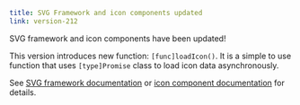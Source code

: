 ```yaml
title: SVG Framework and icon components updated
link: version-212
```

SVG framework and icon components have been updated!

This version introduces new function: `[func]loadIcon()`. It is a simple to use function that uses `[type]Promise` class to load icon data asynchronously.

See [SVG framework documentation](https://docs.iconify.design/icon-components/svg-framework/load-icon.html) or [icon component documentation](https://docs.iconify.design/icon-components/svelte/load-icon.html) for details.
